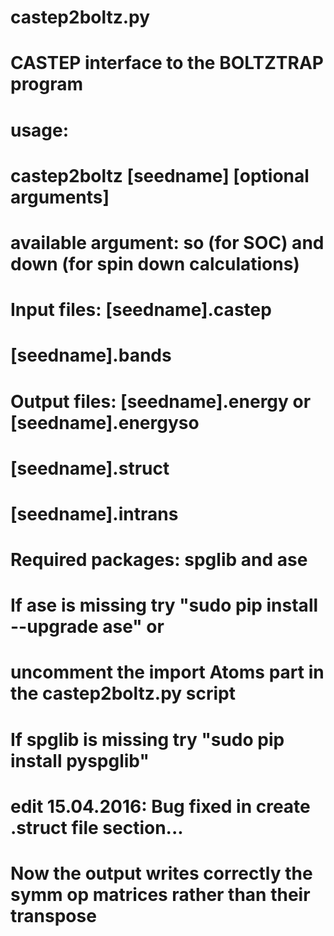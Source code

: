 # castep2boltz.py
# CASTEP interface to the BOLTZTRAP program
#
# usage:
# castep2boltz [seedname] [optional arguments]
# available argument: so (for SOC) and down (for spin down calculations)
#
# Input files: [seedname].castep
#              [seedname].bands 
#
# Output files: [seedname].energy or [seedname].energyso
#               [seedname].struct
#               [seedname].intrans
#
# Required packages: spglib and ase
# If ase is missing try "sudo pip install --upgrade ase" or 
# uncomment the import Atoms part in the castep2boltz.py script
# If spglib is missing try "sudo pip install pyspglib"
#
# 
# edit 15.04.2016: Bug fixed in create .struct file section...
# Now the output writes correctly the symm op matrices rather than their transpose

